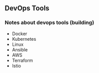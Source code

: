## DevOps Tools
### Notes about devops tools (building)
* Docker
* Kubernetes
* Linux
* Ansible
* AWS
* Terraform
* Istio
